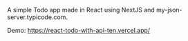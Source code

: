 A simple Todo app made in React using NextJS and my-json-server.typicode.com.

Demo: https://react-todo-with-api-ten.vercel.app/
